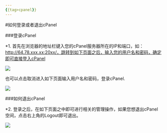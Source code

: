 ```yaml
---
{{tag>cpanel}}
---
```


#如何登录或者退出cPanel

###登录cPanel

*1. 首先在浏览器的地址栏键入您的cPanel服务器所在的IP和端口，如：http://64.78.xxx.xx:20xx/，跳转到如下页面之后，输入您的用户名和密码，确定即可直接登入cPanel

![](http://ww2.sinaimg.cn/large/a74ecc4cjw1e13awyq77wj.jpg)
 
   也可以点击取消进入如下页面输入用户名和密码，登录cPanel.

![](http://ww2.sinaimg.cn/large/a74e55b4jw1e13b0p92isj.jpg)

###如何退出cPanel

*2. 登录之后，在如下页面之中即可进行相关的管理操作，如果您想退出cPanel空间，点击右上角的Logout即可退出。

![](http://ww2.sinaimg.cn/large/a74ecc4cjw1e13bertcjvj.jpg)

